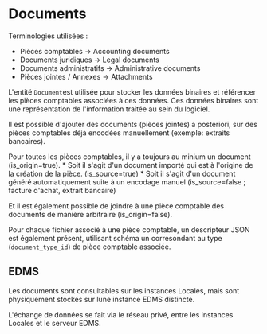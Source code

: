 # Documents

Terminologies utilisées : 
* Pièces comptables → Accounting documents
* Documents juridiques → Legal documents
* Documents administratifs → Administrative documents
* Pièces jointes / Annexes → Attachments

L'entité `Document`est utilisée pour stocker les données binaires et référencer les pièces comptables associées à ces données. Ces données binaires sont une représentation de l'information traitée au sein du logiciel.  

Il est possible d'ajouter des documents (pièces jointes) a posteriori, sur des pièces comptables déjà encodées manuellement (exemple: extraits bancaires).  

Pour toutes les pièces comptables, il y a toujours au minium un document (is_origin=true). 
    * Soit il s'agit d'un document importé qui est à l'origine de la création de la pièce. (is_source=true)
    * Soit il s'agit d'un document généré automatiquement suite à un encodage manuel (is_source=false ; facture d'achat, extrait bancaire) 

Et il est également possible de joindre à une pièce comptable des documents de manière arbitraire (is_origin=false).  

Pour chaque fichier associé à une pièce comptable, un descripteur JSON est également présent, utilisant schéma un corresondant au type (`document_type_id`) de pièce comptable associée. 

## EDMS

Les documents sont consultables sur les instances Locales, mais sont physiquement stockés sur lune instance EDMS distincte.

L'échange de données se fait via le réseau privé, entre les instances Locales et le serveur EDMS.
